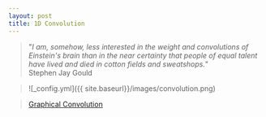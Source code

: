 ```yaml
---
layout: post
title: 1D Convolution
---
```


> "*I am, somehow, less interested in the weight and convolutions of Einstein's brain than in the near certainty that people of equal talent have lived and died in cotton fields and sweatshops.*"  
                                       Stephen Jay Gould
 

>![_config.yml]({{ site.baseurl}}/images/convolution.png)

> [Graphical Convolution](http://nbviewer.ipython.org/gist/melvincabatuan/4368c0537ca9671d2750 "Graphical Convolution") 
